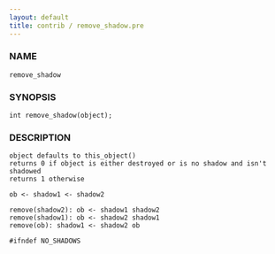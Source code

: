 ```yaml
---
layout: default
title: contrib / remove_shadow.pre
---
```


### NAME

    remove_shadow

### SYNOPSIS

    int remove_shadow(object);

### DESCRIPTION

    object defaults to this_object()
    returns 0 if object is either destroyed or is no shadow and isn't shadowed
    returns 1 otherwise

    ob <- shadow1 <- shadow2

    remove(shadow2): ob <- shadow1 shadow2
    remove(shadow1): ob <- shadow2 shadow1
    remove(ob): shadow1 <- shadow2 ob

    #ifndef NO_SHADOWS
